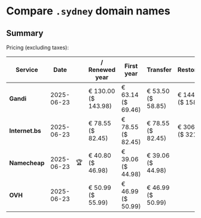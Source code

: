 # Compare `.sydney` domain names

## Summary

Pricing (excluding taxes):

| Service | Date |  | / Renewed year | First year | Transfer | Restoration |
|--|--|--|--|--|--|--|
| **Gandi** | 2025-06-23 |  | € 130.00<br>($ 143.98) | € 63.14<br>($ 69.46) | € 53.50<br>($ 58.85) | € 144.44<br>($ 158.89) |
| **Internet.bs** | 2025-06-23 |  | € 78.55<br>($ 82.45) | € 78.55<br>($ 82.45) | € 78.55<br>($ 82.45) | € 306.06<br>($ 321.25) |
| **Namecheap** | 2025-06-23 | 🏆 | € 40.80<br>($ 46.98) | € 39.06<br>($ 44.98) | € 39.06<br>($ 44.98) |  |
| **OVH** | 2025-06-23 |  | € 50.99<br>($ 55.99) | € 46.99<br>($ 50.99) | € 46.99<br>($ 50.99) |  |
